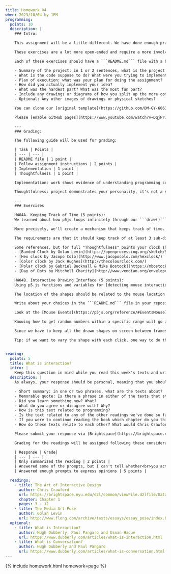 ```yaml
---
title: Homework 04
when: 2023/10/04 by 1PM
programming:
  points: 10
  description: |
    ### Intro:

    This assignment will be a little different. We have done enough practice of basic programming concepts by (re)creating specific shapes and patterns, but now it's time to exercise a bit more of the *creative* aspect of creative coding.

    These exercises are a lot more open-ended and require a more involved process of conceptualizing and planning before executing.

    Each of these exercises should have a ```README.md``` file with a brief documentation of your thoughts process, what you are trying to achieve, sketches of your ideas, things that you tried, but didn't work, etc. The writeup will help me follow your process when grading, so the more info you give me, the better I can evaluate your submission. You can use the following rubric to guide your writeup:

    - Summary of the project: in 1 or 2 sentences, what is the project about? 
    - What is the code suppose to do? What were you trying to implement?
    - Plan of execution: what was your plan for doing the assignment?
    - How did you actually implement your idea?
    - What was the hardest part? What was the most fun part?
    - Include any drawings or diagrams of how you split up the more complex shapes into simpler shapes.
    - Optional: Any other images of drawings or physical sketches?

    You can clone our [original template](https://github.com/DM-GY-6063-2023F-D/p5js-template) twice and use 2 separate repositories (HW04A and HW04B), or try out our brand new [multi-sketch template](https://github.com/DM-GY-6063-2023F-D/p5js-multi-sketch-template). Whichever is easiest for you.

    Please [enable GitHub pages](https://www.youtube.com/watch?v=DqjPr7auwdY) on your GitHub repo(s) and use [Brightspace](https://brightspace.nyu.edu/d2l/home/312200) to submit GitHub links to your repositories.

    ---
    ### Grading:

    The following guide will be used for grading:

    | Task | Points |
    | --- | --- |
    | README file | 1 point |
    | Follow assignment instructions | 2 points |
    | Implementation | 1 point |
    | Thoughtfulness | 1 point |

    Implementation: work shows evidence of understanding programming concepts and you are fully using them to express your ideas.

    Thoughtfulness: project demonstrates your personality, it's not a straightforward re-implementation of someone else's idea.

    ---
    ### Exercises

    HW04A. Keeping Track of Time (5 points):  
    We learned about how p5js loops infinitely through our ```draw()``` function. We also looked briefly at some of its [Time & Date](https://p5js.org/reference/#IOTime%20&%20Date) functions. For this exercise we are going to create a clock.

    More precisely, we'll create a mechanism that keeps track of time. It can be a standard hour/minute/second analog clock, or a more abstract interpretation of a clock. It can keep track of time in 24-hour intervals, or a longer period of time, like a year/month/week clock (calendar).

    The requirements are that it should keep track of at least 3 sub-divisions of time. If we implement a 24-hour clock it should have minutes and seconds (or some other sub-divisions of the 24-hour period). If we implement a year-long clock (calendar), it should have some sub-divisions like months and days, or seasons and weeks. We can implement a [80,000-hour](https://80000hours.org/) clock, or a [10,000-year](https://longnow.org/clock/) clock as long as we have at least 3 sub-divisions. For full credit, specify what you chose to implement in the ```README.md``` file.

    Some references, but for full "Thoughtfulness" points your clock should be different from these:
    - [Banded Clock by Golan Levin](https://openprocessing.org/sketch/503941/)
    - [Hex clock by Jacopo Colo](http://www.jacopocolo.com/hexclock/)
    - [Color clock by Jack Hughes](http://thecolourclock.com/)
    - [Polar clock by Gabriel Bucknall & Mike Bostock](https://mbostock.github.io/protovis/ex/clock.html)
    - [Day of Dots by Mitchell Charity](http://www.vendian.org/envelope/dir2/day_of_dots/)

    HW04B. Interactive Drawing Interface (5 points):  
    Using p5.js functions and variables for [detecting mouse interactions](https://p5js.org/reference/#EventsMouse), create an interactive canvas that draws something different every time there's a mouse click or movement. What shapes to draw is up to you: they can be simple ```rect()``` of different proportions, ```line()``` of varying widths or even ```arcs()``` and [```bezier()```](https://p5js.org/reference/#/p5/bezier) curves with ```random()``` parameters. It can be an ```ellipse()``` that falls off the screen leaving a trail. 

    The location of the shapes should be related to the mouse location on the canvas (if it makes sense), and the colors and other parameters should always be different. You can use just one shape for the whole exercise (as long as the parameters are always different) or you can vary the shape with each click/movement.

    Write about your choices in the ```README.md``` file in your repository. How many shapes are you using? Are you drawing when the mouse is pressed or when the mouse is moved?

    Look at the [Mouse Events](https://p5js.org/reference/#EventsMouse) section of the p5.js reference for all of the available variables and functions regarding mouse movement and actions.

    Knowing how to get random numbers within a specific range will go a long way for this one.

    Since we have to keep all the drawn shapes on screen between frames we can't call ```background()``` in the ```draw()``` function, but have to put it in ```setup()```.

    Tip: if we want to vary the shape with each click, one way to do that is to keep a variable that counts the number of clicks and then pick the next shape to be drawn based on whether that number is odd/even, or a multiple of 10, or larger than 50...


reading:
  points: 5
  title: What is interaction?
  intro: |
    Keep this question in mind while you read this week's texts and write your 200-word response to:
  description: |
    As always, your response should be personal, meaning that you should be expressing your views and opinions about the text and not just summarizing it. You can use the following rubric to guide your response:

    - Short summary: in one or two phrases, what are the texts about?
    - Memorable quote: Is there a phrase in either of the texts that stands out or captures the main idea of the texts?
    - Did you learn something new? What?
    - What do you agree or disagree with? Why?
    - How is this text related to programming?
    - Is the text related to any of the other readings we've done so far?
    - If you were to continue reading the book which chapter do you think would resonate the strongest with you?
    - How do these texts relate to each other? What would Chris Crawford say about "The Media Art Pose"?

    Please submit your response via [Brightspace](https://brightspace.nyu.edu/d2l/home/312200).

    Grading for the readings will be assigned following these considerations:

    | Response | Grade|
    | --- | --- |
    | Only summarized the reading | 2 points |
    | Answered some of the prompts, but I can't tell whether<br>you actually read the text, or what you thought | 3 points |
    | Answered enough prompts to express opinions | 5 points |

  readings:
    - title: The Art of Interactive Design
      author: Chris Crawford
      url: https://brightspace.nyu.edu/d2l/common/viewFile.d2lfile/Database/MTk2MDYyOTY/crawford_art-interactive-design.pdf?ou=312200
      chapter: Chapter 1
      pages: 3 - 12
    - title: The Media Art Pose
      author: Golan Levin
      url: http://www.flong.com/archive/texts/essays/essay_pose/index.html
  optional:
    - title: What is Interaction?
      author: Hugh Dubberly, Paul Pangaro and Usman Haque
      url: https://www.dubberly.com/articles/what-is-interaction.html
    - title: What is Conversation?
      author: Hugh Dubberly and Paul Pangaro
      url: https://www.dubberly.com/articles/what-is-conversation.html
---
```

{% include homework.html homework=page %}
